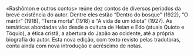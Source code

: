 «Rashômon e outros contos» reúne dez contos de diversos períodos da breve existência do autor. Dentre eles estão “Dentro do bosque” (1922), “O mártir” (1918), “Terra morta” (1918) e “A vida de um idiota” (1927). As temáticas abordadas vão desde a cultura de Heian e Edo (atuais Quioto e Tóquio), a ética cristã, a abertura do Japão ao ocidente, até a própria biografia do autor. Esta nova edição, com texto revisto pelas tradutoras, conta ainda com nova introdução e acréscimo de notas.